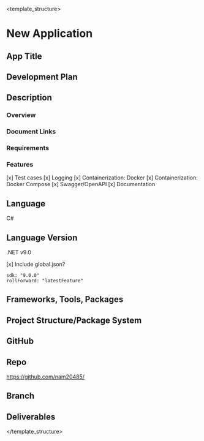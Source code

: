 <template_structure>
# New Application

## App Title

## Development Plan

## Description

### Overview

### Document Links

### Requirements

### Features

[x] Test cases
[x] Logging
[x] Containerization: Docker
[x] Containerization: Docker Compose
[x] Swagger/OpenAPI
[x] Documentation

## Language

C#

## Language Version

.NET v9.0

[x] Include global.json?

```
sdk: "9.0.0"
rollForward: "latestFeature"
```

## Frameworks, Tools, Packages

## Project Structure/Package System

## GitHub

## Repo

<https://github.com/nam20485/>

## Branch

## Deliverables
</template_structure>
